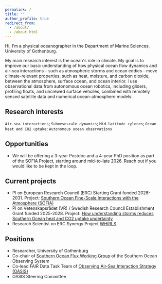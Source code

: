 ```yaml
---
permalink: /
title: ""
author_profile: true
redirect_from:
  - /about/
  - /about.html
---
```


Hi, I'm a physical oceanographer in the Department of Marine Sciences, University of Gothenburg. 

My main research interest is the ocean's role in climate. My goal is to improve our basic understanding of how physical ocean flow dynamics and air-sea interactions - such as atmospheric storms and ocean eddies - move climate-relevant properties, such as heat, moisture, and carbon dioxide, between the atmosphere, surface ocean, and ocean interior. I use observational data from autonomous ocean robotics, including gliders, profiling floats, and uncrewed surface vehciles, combined with remotely sensed satellite data and numerical ocean-atmosphere models. 

## Research interests
`Air-sea interactions`; `Submesoscale dynamics`; `Mid-latitude cylones`; `Ocean heat and CO2 uptake`; `Autonomous ocean observations`

## Opportunities
- We will be offering a 3-year Postdoc and a 4-year PhD position as part of the SOFIA Project, starting around mid-to-late 2026. Reach out if you would like to be kept in the loop.


## Current projects
- PI on European Research Council (ERC) Starting Grant funded 2026-2031. Project: [Southern Ocean Fine-Scale Interactions with the Atmosphere (SOFIA)](https://www.gu.se/en/news/erc-starting-grant-to-research-on-southern-oceans-critical-climate-function)
- PI on Vetenskapsrådet (VR) / Swedish Research Council Establishment Grant funded 2025-2028. Project: [How understanding storms reduces Southern Ocean heat and CO2 uptake uncertainty](https://www.gu.se/en/research/how-understanding-storms-reduces-southern-ocean-heat-and-co2-uptake-uncertainty)
- Research Scientist on ERC Synergy Project [WHIRLS](www.whirls.eu).

## Positions
- Researcher, University of Gothenburg
- Co-chair of [Southern Ocean Flux Working Group](https://soos.aq/activities/cwg/soflux) of the Southern Ocean Observing System
- Co-lead FAIR Data Task Team of [Observing Air-Sea Interaction Strategy (OASIS)](www.airseaobs.org)
- OASIS Steering Committee



